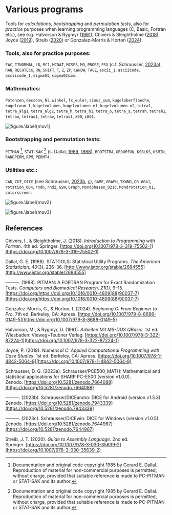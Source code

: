 # Various programs

Tools for *calculations*, *bootstrapping* and *permutation tests*, also for *practice* purposes when learning programming languages ​​(C, Basic, Fortran etc.), see e.g. Halvorson & Rygmyr ([1991](https://doi.org/10.1007/978-3-322-87224-1)), Chivers & Sleightholme ([2018](https://doi.org/10.1007/978-3-319-75502-1)), Joyce ([2019](https://doi.org/10.1007/978-1-4842-5064-8)), Streib ([2020](https://doi.org/10.1007/978-3-030-35639-2)) or Gonzalez-Morris & Horton ([2024](https://doi.org/10.1007/979-8-8688-0149-5)):

### Tools, also for practice purposes:

`FAC`, `IINORMAL`, `LD`, `MC1`, `MCDAT`, `MCSPS`, `MO`, `PROBE`, `PSX` (c.f. Schrausser, [2023a](https://doi.org/10.5281/zenodo.7664088)), `RAN`, `RECHTECK`, `RN`, `SHIFT`, `T`, `Z`, `ZP`, `CWNDW`, `TAGE`, `ascii_1`, `asciicode`, `asciicode_1`, `sigma01`, `sigma02sim`.

### Mathematics:
`Potenzen`, `decconv`, `Nl`, `winkel`, `fx_euler`, `sinus_sum`, `kugeloberflaeche`, `kugelraum_1`, `kugelvolumen`, `kugelvolumen_n1`, `kugelvolumen_n2`, `tetra1`, `tetra_alg1`, `tetra_alg2`, `tetra_h`, `tetra_h1`, `tetra_o`, `tetra_s`, `tetrah`, `tetrah1`, `tetrao`, `tetrao1`, `tetrav`, `tetrav1`, `z00`, `z001`.

![figure.\label{mov1}](mov1.gif)

### Bootstrapping and permutation tests:

`PITMAN` [^1], `STAT-SAK` [^1] (s. Dallal, [1986](http://www.jstor.org/stable/2684555), [1988](https://doi.org/https://doi.org/10.1016/0010-4809(88)90037-7)), `BOOTSTRA`, `GROUPFUN`, `KSBLKS`, `KSMIN`, `RANDPERM`, `RPM`, `PERMT4`.

### Utilities etc.:

`CAD`, `CUT`, `DICE` (see Schrausser, [2023b](https://doi.org/10.5281/zenodo.7943339), [c](https://doi.org/10.5281/zenodo.7644967)), `GAME`, `GRAPH`, `TXWND`, `GR_0041`, `rotation_004`, `rndn`, `rnd2`, `GSW`, `Graph`, `Mondphasen_021c`, `Mondrotation_01`, `colorscreen`.

![figure.\label{mov2}](mov2.gif)

![figure.\label{mov3}](mov3.gif)

## References

Chivers, I., & Sleightholme, J. (2018). *Introduction to Programming with Fortran*. 4th ed. Springer. [https://doi.org/10.1007/978-3-319-75502-1](https://doi.org/10.1007/978-3-319-75502-1)

Dallal, G. E. (1986). STATOOLS: Statistical Utility Programs. *The American Statistician, 40*(3), 236–36. [http://www.jstor.org/stable/2684555](http://www.jstor.org/stable/2684555)

———. (1988). PITMAN: A FORTRAN Program for Exact Randomization Tests. *Computers and Biomedical Research, 21*(1), 9–15. [https://doi.org/https://doi.org/10.1016/0010-4809(88)90037-7](https://doi.org/https://doi.org/10.1016/0010-4809(88)90037-7)

Gonzalez-Morris, G., & Horton, I. (2024). *Beginning C: From Beginner to Pro*. 7th ed. Berkeley, CA: Apress. [https://doi.org/10.1007/979-8-8688-0149-5](https://doi.org/10.1007/979-8-8688-0149-5)

Halvorson, M., & Rygmyr, D. (1991). *Arbeiten Mit MS-DOS QBasic*. 1st ed. Wiesbaden: Vieweg+Teubner Verlag. [https://doi.org/10.1007/978-3-322-87224-1](https://doi.org/10.1007/978-3-322-87224-1)

Joyce, P. (2019). *Numerical C: Applied Computational Programming with Case Studies*. 1st ed. Berkeley, CA: Apress. [https://doi.org/10.1007/978-1-4842-5064-8](https://doi.org/10.1007/978-1-4842-5064-8)

Schrausser, D. G. (2023a). Schrausser/PCE500_MATH: Mathematical and statistical applications for SHARP PC-E500 (version v1.0.0). Zenodo. [https://doi.org/10.5281/zenodo.7664088](https://doi.org/10.5281/zenodo.7664088)

———. (2023b). Schrausser/DICEandro: DICE for Android (version v1.5.3). Zenodo. [https://doi.org/10.5281/zenodo.7943339](https://doi.org/10.5281/zenodo.7943339)

———. (2023c). Schrausser/DICEwin: DICE for Windows (version v1.0.5). Zenodo. [https://doi.org/10.5281/zenodo.7644967](https://doi.org/10.5281/zenodo.7644967)

Streib, J. T. (2020). *Guide to Assembly Language*. 2nd ed. Springer. [https://doi.org/10.1007/978-3-030-35639-2](https://doi.org/10.1007/978-3-030-35639-2)

[^1]:Documentation and original code copyright 1985 by Gerard E. Dallal. Reproduction of material for non-commercial purposes is permitted, without charge, provided that suitable reference is made to PC-PITMAN or STAT-SAK and its author. 
